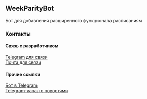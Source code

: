 ﻿## WeekParityBot

Бот для добавления расширенного функционала расписаниям

### Контакты

#### Связь с разработчиком

[Telegram для связи](https://t.me/diquoks)\
[Почта для связи](mailto:diquoks@yandex.ru)

#### Прочие ссылки

[Бот в Telegram](https://t.me/week_parity_bot)\
[Telegram-канал с новостями](https://t.me/diquoks_channel)
